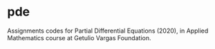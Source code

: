 # pde

Assignments codes for Partial Differential Equations (2020), in Applied Mathematics course at Getulio Vargas Foundation.
